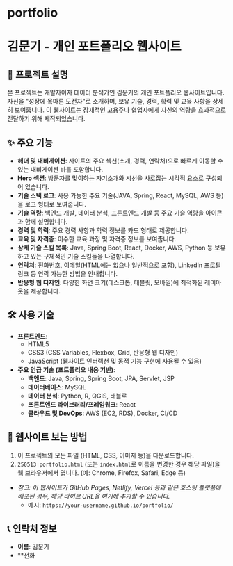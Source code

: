 # portfolio

# 김문기 - 개인 포트폴리오 웹사이트

## 📜 프로젝트 설명

본 프로젝트는 개발자이자 데이터 분석가인 김문기의 개인 포트폴리오 웹사이트입니다. 자신을 "성장에 목마른 도전자"로 소개하며, 보유 기술, 경력, 학력 및 교육 사항을 상세히 보여줍니다. 이 웹사이트는 잠재적인 고용주나 협업자에게 자신의 역량을 효과적으로 전달하기 위해 제작되었습니다.

## ✨ 주요 기능

* **헤더 및 내비게이션**: 사이트의 주요 섹션(소개, 경력, 연락처)으로 빠르게 이동할 수 있는 내비게이션 바를 포함합니다.
* **Hero 섹션**: 방문자를 맞이하는 자기소개와 시선을 사로잡는 시각적 요소로 구성되어 있습니다.
* **기술 스택 로고**: 사용 가능한 주요 기술(JAVA, Spring, React, MySQL, AWS 등)을 로고 형태로 보여줍니다.
* **기술 역량**: 백엔드 개발, 데이터 분석, 프론트엔드 개발 등 주요 기술 역량을 아이콘과 함께 설명합니다.
* **경력 및 학력**: 주요 경력 사항과 학력 정보를 카드 형태로 제공합니다.
* **교육 및 자격증**: 이수한 교육 과정 및 자격증 정보를 보여줍니다.
* **상세 기술 스킬 목록**: Java, Spring Boot, React, Docker, AWS, Python 등 보유하고 있는 구체적인 기술 스킬들을 나열합니다.
* **연락처**: 전화번호, 이메일(HTML에는 없으나 일반적으로 포함), LinkedIn 프로필 링크 등 연락 가능한 방법을 안내합니다.
* **반응형 웹 디자인**: 다양한 화면 크기(데스크톱, 태블릿, 모바일)에 최적화된 레이아웃을 제공합니다.

## 🛠️ 사용 기술

* **프론트엔드**:
    * HTML5
    * CSS3 (CSS Variables, Flexbox, Grid, 반응형 웹 디자인)
    * JavaScript (웹사이트 인터랙션 및 동적 기능 구현에 사용될 수 있음)
* **주요 언급 기술 (포트폴리오 내용 기반)**:
    * **백엔드**: Java, Spring, Spring Boot, JPA, Servlet, JSP
    * **데이터베이스**: MySQL
    * **데이터 분석**: Python, R, QGIS, 태블로
    * **프론트엔드 라이브러리/프레임워크**: React
    * **클라우드 및 DevOps**: AWS (EC2, RDS), Docker, CI/CD

## 🚀 웹사이트 보는 방법

1.  이 프로젝트의 모든 파일 (HTML, CSS, 이미지 등)을 다운로드합니다.
2.  `250513 portfolio.html` (또는 `index.html`로 이름을 변경한 경우 해당 파일)을 웹 브라우저에서 엽니다. (예: Chrome, Firefox, Safari, Edge 등)

* *참고: 이 웹사이트가 GitHub Pages, Netlify, Vercel 등과 같은 호스팅 플랫폼에 배포된 경우, 해당 라이브 URL을 여기에 추가할 수 있습니다.*
    * 예시: `https://your-username.github.io/portfolio/`

## 📞 연락처 정보

* **이름**: 김문기
* **전화
